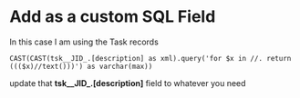 # Add as a custom SQL Field

In this case I am using the Task records

`CAST(CAST(tsk__JID_.[description] as xml).query('for $x in //. return ((($x)//text()))') as varchar(max))`

update that **tsk__JID_.[description]** field to whatever you need 
